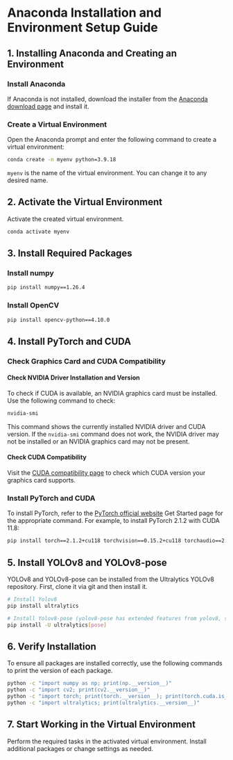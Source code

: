 # Anaconda Installation and Environment Setup Guide

## 1. Installing Anaconda and Creating an Environment

### Install Anaconda
If Anaconda is not installed, download the installer from the [Anaconda download page](https://www.anaconda.com/products/distribution) and install it.

### Create a Virtual Environment
Open the Anaconda prompt and enter the following command to create a virtual environment:
```bash
conda create -n myenv python=3.9.18
```
`myenv` is the name of the virtual environment. You can change it to any desired name.

## 2. Activate the Virtual Environment
Activate the created virtual environment.
```bash
conda activate myenv
```

## 3. Install Required Packages

### Install numpy
```bash
pip install numpy==1.26.4
```

### Install OpenCV
```bash
pip install opencv-python==4.10.0
```

## 4. Install PyTorch and CUDA

### Check Graphics Card and CUDA Compatibility

#### Check NVIDIA Driver Installation and Version
To check if CUDA is available, an NVIDIA graphics card must be installed. Use the following command to check:
```bash
nvidia-smi
```
This command shows the currently installed NVIDIA driver and CUDA version. If the `nvidia-smi` command does not work, the NVIDIA driver may not be installed or an NVIDIA graphics card may not be present.

#### Check CUDA Compatibility
Visit the [CUDA compatibility page](https://developer.nvidia.com/cuda-gpus) to check which CUDA version your graphics card supports.

### Install PyTorch and CUDA
To install PyTorch, refer to the [PyTorch official website](https://pytorch.org/get-started/locally/) Get Started page for the appropriate command. For example, to install PyTorch 2.1.2 with CUDA 11.8:
```bash
pip install torch==2.1.2+cu118 torchvision==0.15.2+cu118 torchaudio==2.1.2+cu118 -f https://download.pytorch.org/whl/torch_stable.html
```

## 5. Install YOLOv8 and YOLOv8-pose
YOLOv8 and YOLOv8-pose can be installed from the Ultralytics YOLOv8 repository. First, clone it via git and then install it.
```bash
# Install Yolov8
pip install ultralytics

# Install Yolov8-pose (yolov8-pose has extended features from yolov8, so additional packages may be required.)
pip install -U ultralytics[pose]
```

## 6. Verify Installation
To ensure all packages are installed correctly, use the following commands to print the version of each package.
```bash
python -c "import numpy as np; print(np.__version__)"
python -c "import cv2; print(cv2.__version__)"
python -c "import torch; print(torch.__version__); print(torch.cuda.is_available())"
python -c "import ultralytics; print(ultralytics.__version__)"
```

## 7. Start Working in the Virtual Environment
Perform the required tasks in the activated virtual environment. Install additional packages or change settings as needed.

